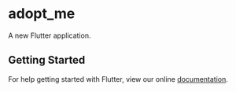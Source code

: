 # adopt_me

A new Flutter application.

## Getting Started

For help getting started with Flutter, view our online
[documentation](https://flutter.io/).
